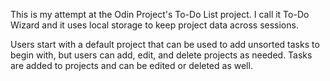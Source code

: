 This is my attempt at the Odin Project's To-Do List project. I call it To-Do Wizard and it uses local storage to keep project data across sessions.

Users start with a default project that can be used to add unsorted tasks to begin with, but users can add, edit, and delete projects as needed. Tasks are added to projects and can be edited or deleted as well.